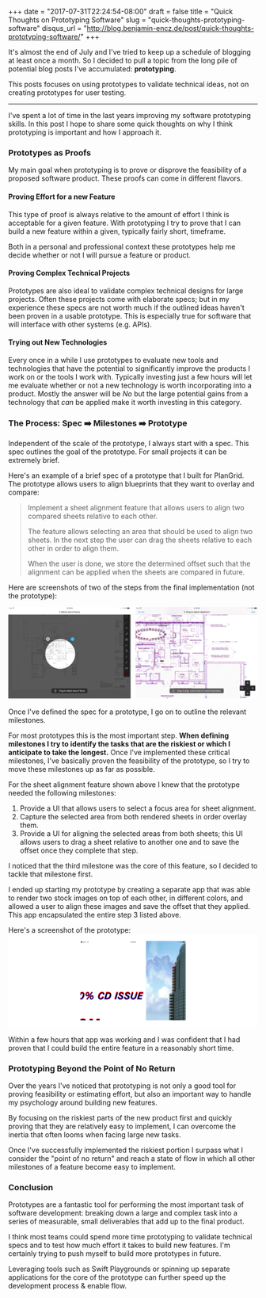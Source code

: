 +++
date = "2017-07-31T22:24:54-08:00"
draft = false
title = "Quick Thoughts on Prototyping Software"
slug = "quick-thoughts-prototyping-software"
disqus_url = "http://blog.benjamin-encz.de/post/quick-thoughts-prototyping-software/"
+++

It's almost the end of July and I've tried to keep up a schedule of blogging at least once a month. So I decided to pull a topic from the long pile of potential blog posts I've accumulated: **prototyping**. 

This posts focuses on using prototypes to validate technical ideas, not on creating prototypes for user testing.

<!--more-->

----

I've spent a lot of time in the last years improving my software prototyping skills. In this post I hope to share some quick thoughts on why I think prototyping is important and how I approach it.

### Prototypes as Proofs

My main goal when prototyping is to prove or disprove the feasibility of a proposed software product. These proofs can come in different flavors.

#### Proving Effort for a new Feature

This type of proof is always relative to the amount of effort I think is acceptable for a given feature. With prototyping I try to prove that I can build a new feature within a given, typically fairly short, timeframe.

Both in a personal and professional context these prototypes help me decide whether or not I will pursue a feature or product.

#### Proving Complex Technical Projects

Prototypes are also ideal to validate complex technical designs for large projects. Often these projects come with elaborate specs; but in my experience these specs are not worth much if the outlined ideas haven't been proven in a usable prototype. This is especially true for software that will interface with other systems (e.g. APIs).

#### Trying out New Technologies

Every once in a while I use prototypes to evaluate new tools and technologies that have the potential to significantly improve the products I work on or the tools I work with. Typically investing just a few hours will let me evaluate whether or not a new technology is worth incorporating into a product. Mostly the answer will be *No* but the large potential gains from a technology that *can* be applied make it worth investing in this category.

### The Process: Spec ➡️ Milestones ➡️ Prototype

Independent of the scale of the prototype, I always start with a spec. This spec outlines the goal of the prototype. For small projects it can be extremely brief. 

Here's an example of a brief spec of a prototype that I built for PlanGrid. The prototype allows users to align blueprints that they want to overlay and compare:

> Implement a sheet alignment feature that allows users to align two compared sheets relative to each other. 
>
> The feature allows selecting an area that should be used to align two sheets. In the next step the user can drag the sheets relative to each other in order to align them. 
>
> When the user is done, we store the determined offset such that the alignment can be applied when the sheets are compared in future.

Here are screenshots of two of the steps from the final implementation (not the prototype):

![](sheet_compare_composed.png)

Once I've defined the spec for a prototype, I go on to outline the relevant milestones. 

For most prototypes this is the most important step. **When defining milestones I try to identify the tasks that are the riskiest or which I anticipate to take the longest.** Once I've implemented these critical milestones, I've basically proven the feasibility of the prototype, so I try to move these milestones up as far as possible.

For the sheet alignment feature shown above I knew that the prototype needed the following milestones:

1. Provide a UI that allows users to select a focus area for sheet alignment.
2. Capture the selected area from both rendered sheets in order overlay them.
3. Provide a UI for aligning the selected areas from both sheets; this UI allows users to drag a sheet relative to another one and to save the offset once they complete that step.

I noticed that the third milestone was the core of this feature, so I decided to tackle that milestone first.

I ended up starting my prototype by creating a separate app that was able to render two stock images on top of each other, in different colors, and allowed a user to align these images and save the offset that they applied. This app encapsulated the entire step 3 listed above.

Here's a screenshot of the prototype:
![](prototype.png)

Within a few hours that app was working and I was confident that I had proven that I could build the entire feature in a reasonably short time.

### Prototyping Beyond the Point of No Return

Over the years I've noticed that prototyping is not only a good tool for proving feasibility or estimating effort, but also an important way to handle my psychology around building new features. 

By focusing on the riskiest parts of the new product first and quickly proving that they are relatively easy to implement, I can overcome the inertia that often looms when facing large new tasks.

Once I've successfully implemented the riskiest portion I surpass what I consider the "point of no return" and reach a state of flow in which all other milestones of a feature become easy to implement.

### Conclusion

Prototypes are a fantastic tool for performing the most important task of software development: breaking down a large and complex task into a series of measurable, small deliverables that add up to the final product.

I think most teams could spend more time prototyping to validate technical specs and to test how much effort it takes to build new features. I'm certainly trying to push myself to build more prototypes in future.

Leveraging tools such as Swift Playgrounds or spinning up separate applications for the core of the prototype can further speed up the development process & enable flow.